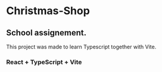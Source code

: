 # Christmas-Shop
## School assignement.

This project was made to learn Typescript together with Vite. 

### React + TypeScript + Vite
